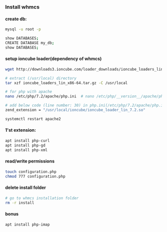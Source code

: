 ### Install whmcs


#### create db:
```bash
mysql -u root -p

show DATABASES;
CREATE DATABASE my_db;
show DATABASES;
```

#### setup ioncube loader(dependency of whmcs)
```bash
wget http://downloads3.ioncube.com/loader_downloads/ioncube_loaders_lin_x86-64.tar.gz

# extract (/usr/local) directory
tar xzf ioncube_loaders_lin_x86-64.tar.gz -C /usr/local

# for php with apache
nano /etc/php/7.2/apache/php.ini  # nano /etc/php/__version__/apache/php.ini

# add below code (line number: 30) in php.ini(/etc/php/7.2/apache/php.ini)
zend_extension = "/usr/local/ioncube/ioncube_loader_lin_7.2.so"

systemctl restart apache2
```

#### 1'st extension:
```bash
apt install php-curl
apt install php-gd
apt install php-xml
```

#### read/write permissions
```bash
touch configuration.php
chmod 777 configuration.php
```

#### delete install folder
```bash
# go to whmcs installation folder
rm -r install
```

#### bonus
```bash
apt install php-imap
```

